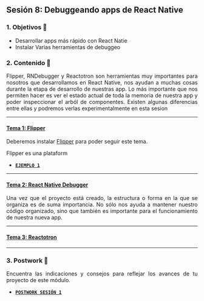 ## Sesión 8: Debuggeando apps de React Native

<div style="text-align: justify;">

### 1. Objetivos 🎯

- Desarrollar apps más rápido con React Natie
- Instalar Varias herramientas de debuggeo

### 2. Contenido 📘

Flipper, RNDebugger y Reactotron son herramientas muy importantes para nosotros que desarrollamos en React Native, nos ayudan a muchas cosas durante la etapa de desarrollo de nuestras app. Lo más importante que nos permiten hacer es ver el estado actual de toda la memoria de nuestra app y poder inspeccionar el arból de componentes. Existen algunas diferencias entre ellas y podremos verlas experimentalmente en esta sesion

---

#### <ins>Tema 1: Flipper</ins>

Deberemos instalar [Flipper](https://fbflipper.com/) para poder seguir este tema.

Flipper es una plataform

- [**`EJEMPLO 1`**](./Ejemplo-01)

---

#### <ins>Tema 2: React Native Debugger</ins>

Una vez que el proyecto está creado, la estructura o forma en la que se organiza es de suma importancia. No sólo nos ayuda a mantener nuestro código organizado, sino que también es importante para el funcionamiento de nuestra nueva app.

---

#### <ins>Tema 3: Reactotron</ins>


---

### 3. Postwork :memo:

Encuentra las indicaciones y consejos para reflejar los avances de tu proyecto de este módulo.

- [**`POSTWORK SESIÓN 1`**](./Postwork/)


